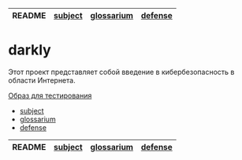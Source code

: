 | README | [subject](sublect_ru.md) | [glossarium](glossarium.md) | [defense](defense.md) |
|-|-|-|-|

# darkly

Этот проект представляет собой введение в кибербезопасность в области Интернета.

[Образ для тестирования](https://cdn.intra.42.fr/isos/Darkly_i386.iso)

- [subject](sublect_ru.md)
- [glossarium](glossarium.md)
- [defense](defense.md)

| README | [subject](sublect_ru.md) | [glossarium](glossarium.md) | [defense](defense.md) |
|-|-|-|-|
